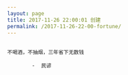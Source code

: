 ```yaml
---
layout: page
title: 2017-11-26 22:00:01 创建
permalink: /2017-11-26-22-00-fortune/
---
```

```

不喝酒，不抽烟，三年省下无数钱

        -  民谚

```
